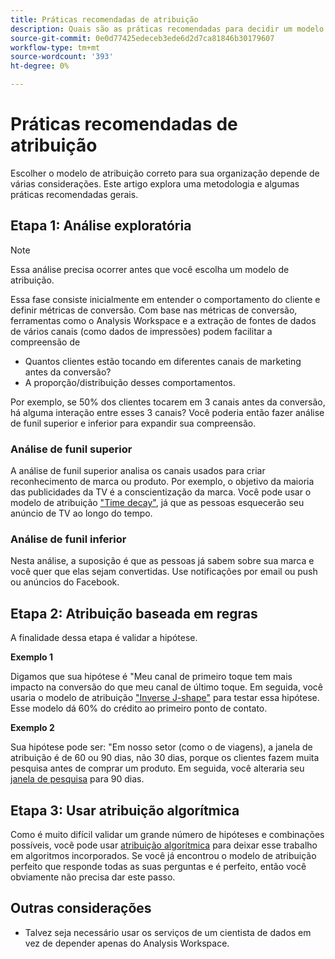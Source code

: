 ```yaml
---
title: Práticas recomendadas de atribuição
description: Quais são as práticas recomendadas para decidir um modelo de atribuição?
source-git-commit: 0e0d77425edeceb3ede6d2d7ca81846b30179607
workflow-type: tm+mt
source-wordcount: '393'
ht-degree: 0%

---
```



# Práticas recomendadas de atribuição

Escolher o modelo de atribuição correto para sua organização depende de várias considerações. Este artigo explora uma metodologia e algumas práticas recomendadas gerais.

## Etapa 1: Análise exploratória

>[!NOTE]
>Essa análise precisa ocorrer antes que você escolha um modelo de atribuição.

Essa fase consiste inicialmente em entender o comportamento do cliente e definir métricas de conversão. Com base nas métricas de conversão, ferramentas como o Analysis Workspace e a extração de fontes de dados de vários canais (como dados de impressões) podem facilitar a compreensão de

* Quantos clientes estão tocando em diferentes canais de marketing antes da conversão?
* A proporção/distribuição desses comportamentos.

Por exemplo, se 50% dos clientes tocarem em 3 canais antes da conversão, há alguma interação entre esses 3 canais?
Você poderia então fazer análise de funil superior e inferior para expandir sua compreensão.

### Análise de funil superior

A análise de funil superior analisa os canais usados para criar reconhecimento de marca ou produto. Por exemplo, o objetivo da maioria das publicidades da TV é a conscientização da marca. Você pode usar o modelo de atribuição [&quot;Time decay&quot;](/help/analysis-workspace/attribution/models.md), já que as pessoas esquecerão seu anúncio de TV ao longo do tempo.

### Análise de funil inferior

Nesta análise, a suposição é que as pessoas já sabem sobre sua marca e você quer que elas sejam convertidas. Use notificações por email ou push ou anúncios do Facebook.

## Etapa 2: Atribuição baseada em regras

A finalidade dessa etapa é validar a hipótese.

**Exemplo 1**

Digamos que sua hipótese é &quot;Meu canal de primeiro toque tem mais impacto na conversão do que meu canal de último toque. Em seguida, você usaria o modelo de atribuição [&quot;Inverse J-shape&quot;](/help/analysis-workspace/attribution/models.md) para testar essa hipótese. Esse modelo dá 60% do crédito ao primeiro ponto de contato.

**Exemplo 2**

Sua hipótese pode ser: &quot;Em nosso setor (como o de viagens), a janela de atribuição é de 60 ou 90 dias, não 30 dias, porque os clientes fazem muita pesquisa antes de comprar um produto. Em seguida, você alteraria seu [janela de pesquisa](https://experienceleague.adobe.com/docs/analytics-platform/using/cja-workspace/attribution/models.html?lang=en#lookback-windows) para 90 dias.

## Etapa 3: Usar atribuição algorítmica

Como é muito difícil validar um grande número de hipóteses e combinações possíveis, você pode usar [atribuição algorítmica](/help/analysis-workspace/attribution/algorithmic.md) para deixar esse trabalho em algoritmos incorporados. Se você já encontrou o modelo de atribuição perfeito que responde todas as suas perguntas e é perfeito, então você obviamente não precisa dar este passo.

## Outras considerações

* Talvez seja necessário usar os serviços de um cientista de dados em vez de depender apenas do Analysis Workspace.
